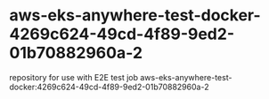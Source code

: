 # aws-eks-anywhere-test-docker-4269c624-49cd-4f89-9ed2-01b70882960a-2
repository for use with E2E test job aws-eks-anywhere-test-docker:4269c624-49cd-4f89-9ed2-01b70882960a-2

